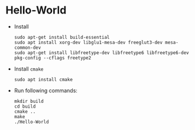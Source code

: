 # Hello-World

- Install 
    ```
    sudo apt-get install build-essential
    sudo apt install xorg-dev libglu1-mesa-dev freeglut3-dev mesa-common-dev
    sudo apt-get install libfreetype-dev libfreetype6 libfreetype6-dev
    pkg-config --cflags freetype2
    ```

- Install `cmake`
    ```
    sudo apt install cmake
    ```

- Run following commands:

    ```
    mkdir build
    cd build
    cmake ..
    make
    ./Hello-World
    ```